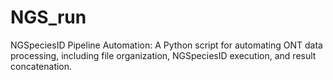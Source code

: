 # NGS_run
NGSpeciesID Pipeline Automation: A Python script for automating ONT data processing, including file organization, NGSpeciesID execution, and result concatenation.
